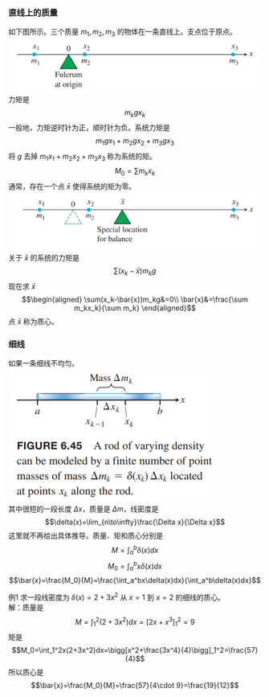 ### 直线上的质量
如下图所示。三个质量 $m_1,m_2,m_3$ 的物体在一条直线上。支点位于原点。  
![](060.010.png)  
力矩是
$$m_kgx_k$$
一般地，力矩逆时针为正，顺时针为负。系统力矩是
$$m_1gx_1+m_2gx_2+m_3gx_3$$
将 $g$ 去掉 $m_1x_1+m_2x_2+m_3x_3$ 称为系统的矩。
$$M_0=\sum m_kx_k$$
通常，存在一个点 $\bar{x}$ 使得系统的矩为零。  
![](060.020.png)  
关于 $\bar{x}$ 的系统的力矩是
$$\sum(x_k-\bar{x})m_kg$$
现在求 $\bar{x}$
$$\begin{aligned}
\sum(x_k-\bar{x})m_kg&=0\\
\bar{x}&=\frac{\sum m_kx_k}{\sum m_k}
\end{aligned}$$
点 $\bar{x}$ 称为质心。

### 细线
如果一条细线不均匀。  
![](060.030.png)  
其中很短的一段长度 $\Delta x$，质量是 $\Delta m$，线密度是
$$\delta(x)=\lim_{n\to\infty}\frac{\Delta x}{\Delta x}$$
这里就不再给出具体推导。质量、矩和质心分别是
$$M=\int_a^b\delta(x)dx$$
$$M_0=\int_a^bx\delta(x)dx$$
$$\bar{x}=\frac{M_0}{M}=\frac{\int_a^bx\delta(x)dx}{\int_a^b\delta(x)dx}$$

例1 求一段线密度为 $\delta(x)=2+3x^2$ 从 $x=1$ 到 $x=2$ 的细线的质心。  
解：质量是
$$M=\int_1^2(2+3x^2)dx=\bigg[2x+x^3\bigg]_1^2=9$$
矩是
$$M_0=\int_1^2x(2+3x^2)dx=\bigg[x^2+\frac{3x^4}{4}\bigg]_1^2=\frac{57}{4}$$
所以质心是
$$\bar{x}=\frac{M_0}{M}=\frac{57}{4\cdot 9}=\frac{19}{12}$$
